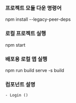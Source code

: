 ### 프로젝트 모듈 다운 명령어

npm install --legacy-peer-deps

### 로컬 프로젝트 실행

npm start

### 배포용 로컬 앱 실행

npm run build
serve -s build

### 컴포넌트 설명

    - Login ()
